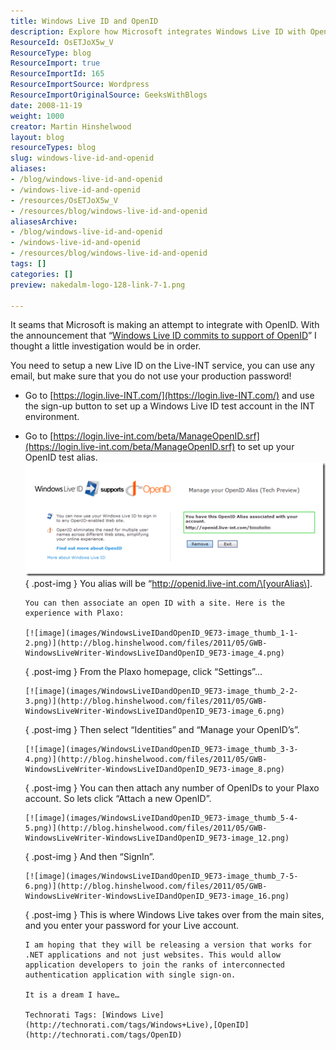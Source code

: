 ```yaml
---
title: Windows Live ID and OpenID
description: Explore how Microsoft integrates Windows Live ID with OpenID, enabling seamless authentication and single sign-on for developers and users alike.
ResourceId: OsETJoX5w_V
ResourceType: blog
ResourceImport: true
ResourceImportId: 165
ResourceImportSource: Wordpress
ResourceImportOriginalSource: GeeksWithBlogs
date: 2008-11-19
weight: 1000
creator: Martin Hinshelwood
layout: blog
resourceTypes: blog
slug: windows-live-id-and-openid
aliases:
- /blog/windows-live-id-and-openid
- /windows-live-id-and-openid
- /resources/OsETJoX5w_V
- /resources/blog/windows-live-id-and-openid
aliasesArchive:
- /blog/windows-live-id-and-openid
- /windows-live-id-and-openid
- /resources/blog/windows-live-id-and-openid
tags: []
categories: []
preview: nakedalm-logo-128-link-7-1.png

---
```

It seams that Microsoft is making an attempt to integrate with OpenID. With the announcement that “[Windows Live ID commits to support of OpenID](http://winliveid.spaces.live.com/Blog/cns!AEE1BB0D86E23AAC!1745.entry)” I thought a little investigation would be in order.

You need to setup a new Live ID on the Live-INT service, you can use any email, but make sure that you do not use your production password!

- Go to [https://login.live-INT.com/](https://login.live-INT.com/) and use the sign-up button to set up a Windows Live ID test account in the INT environment.
- Go to [https://login.live-int.com/beta/ManageOpenID.srf](https://login.live-int.com/beta/ManageOpenID.srf) to set up your OpenID test alias.
  [![image](images/WindowsLiveIDandOpenID_9E73-image_thumb-6-7.png)](http://blog.hinshelwood.com/files/2011/05/GWB-WindowsLiveWriter-WindowsLiveIDandOpenID_9E73-image_2.png)
  { .post-img }
  You alias will be “http://openid.live-int.com/\[yourAlias\].

      You can then associate an open ID with a site. Here is the experience with Plaxo:

      [![image](images/WindowsLiveIDandOpenID_9E73-image_thumb_1-1-2.png)](http://blog.hinshelwood.com/files/2011/05/GWB-WindowsLiveWriter-WindowsLiveIDandOpenID_9E73-image_4.png)

  { .post-img }
  From the Plaxo homepage, click “Settings”…

      [![image](images/WindowsLiveIDandOpenID_9E73-image_thumb_2-2-3.png)](http://blog.hinshelwood.com/files/2011/05/GWB-WindowsLiveWriter-WindowsLiveIDandOpenID_9E73-image_6.png)

  { .post-img }
  Then select “Identities” and “Manage your OpenID’s”.

      [![image](images/WindowsLiveIDandOpenID_9E73-image_thumb_3-3-4.png)](http://blog.hinshelwood.com/files/2011/05/GWB-WindowsLiveWriter-WindowsLiveIDandOpenID_9E73-image_8.png)

  { .post-img }
  You can then attach any number of OpenIDs to your Plaxo account. So lets click “Attach a new OpenID”.

      [![image](images/WindowsLiveIDandOpenID_9E73-image_thumb_5-4-5.png)](http://blog.hinshelwood.com/files/2011/05/GWB-WindowsLiveWriter-WindowsLiveIDandOpenID_9E73-image_12.png)

  { .post-img }
  And then “SignIn”.

      [![image](images/WindowsLiveIDandOpenID_9E73-image_thumb_7-5-6.png)](http://blog.hinshelwood.com/files/2011/05/GWB-WindowsLiveWriter-WindowsLiveIDandOpenID_9E73-image_16.png)

  { .post-img }
  This is where Windows Live takes over from the main sites, and you enter your password for your Live account.

      I am hoping that they will be releasing a version that works for .NET applications and not just websites. This would allow application developers to join the ranks of interconnected authentication application with single sign-on.

      It is a dream I have…

      Technorati Tags: [Windows Live](http://technorati.com/tags/Windows+Live),[OpenID](http://technorati.com/tags/OpenID)
